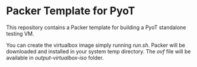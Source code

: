 # Packer Template for PyoT

This repository contains a Packer template for building a PyoT standalone 
testing VM.

You can create the virtualbox image simply running *run.sh*. Packer will be downloaded and installed in your system temp directory. The *ovf* file will be available in *output-virtualbox-iso* folder.

